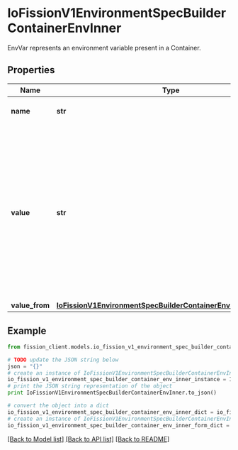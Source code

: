 # IoFissionV1EnvironmentSpecBuilderContainerEnvInner

EnvVar represents an environment variable present in a Container.

## Properties

Name | Type | Description | Notes
------------ | ------------- | ------------- | -------------
**name** | **str** | Name of the environment variable. Must be a C_IDENTIFIER. | 
**value** | **str** | Variable references $(VAR_NAME) are expanded using the previously defined environment variables in the container and any service environment variables. If a variable cannot be resolved, the reference in the input string will be unchanged. Double $$ are reduced to a single $, which allows for escaping the $(VAR_NAME) syntax: i.e. \&quot;$$(VAR_NAME)\&quot; will produce the string literal \&quot;$(VAR_NAME)\&quot;. Escaped references will never be expanded, regardless of whether the variable exists or not. Defaults to \&quot;\&quot;. | [optional] 
**value_from** | [**IoFissionV1EnvironmentSpecBuilderContainerEnvInnerValueFrom**](IoFissionV1EnvironmentSpecBuilderContainerEnvInnerValueFrom.md) |  | [optional] 

## Example

```python
from fission_client.models.io_fission_v1_environment_spec_builder_container_env_inner import IoFissionV1EnvironmentSpecBuilderContainerEnvInner

# TODO update the JSON string below
json = "{}"
# create an instance of IoFissionV1EnvironmentSpecBuilderContainerEnvInner from a JSON string
io_fission_v1_environment_spec_builder_container_env_inner_instance = IoFissionV1EnvironmentSpecBuilderContainerEnvInner.from_json(json)
# print the JSON string representation of the object
print IoFissionV1EnvironmentSpecBuilderContainerEnvInner.to_json()

# convert the object into a dict
io_fission_v1_environment_spec_builder_container_env_inner_dict = io_fission_v1_environment_spec_builder_container_env_inner_instance.to_dict()
# create an instance of IoFissionV1EnvironmentSpecBuilderContainerEnvInner from a dict
io_fission_v1_environment_spec_builder_container_env_inner_form_dict = io_fission_v1_environment_spec_builder_container_env_inner.from_dict(io_fission_v1_environment_spec_builder_container_env_inner_dict)
```
[[Back to Model list]](../README.md#documentation-for-models) [[Back to API list]](../README.md#documentation-for-api-endpoints) [[Back to README]](../README.md)


